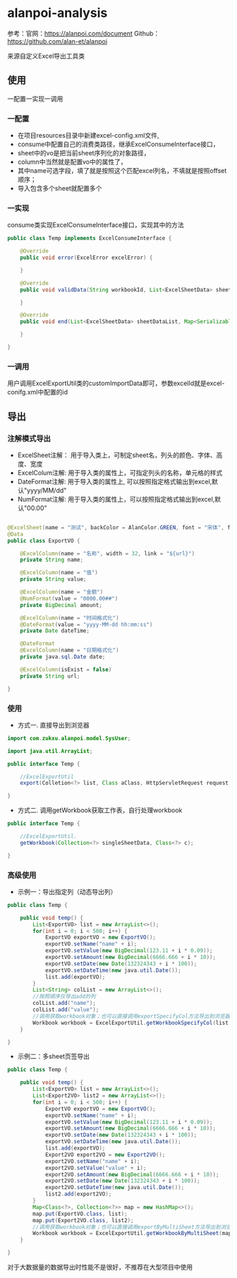 # alanpoi-analysis

参考：官网：https://alanpoi.com/document
Github：https://github.com/alan-et/alanpoi

来源自定义Excel导出工具类

## 使用

一配置一实现一调用

### 一配置

- 在项目resources目录中新建excel-config.xml文件,
- consume中配置自己的消费类路径，继承ExcelConsumeInterface接口，
- sheet中的vo是把当前sheet序列化的对象路径，
- column中当然就是配置vo中的属性了，
- 其中name可选字段，填了就是按照这个匹配excel列名，不填就是按照offset顺序；
- 导入包含多个sheet就配置多个

### 一实现

consume类实现ExcelConsumeInterface接口，实现其中的方法

```java
public class Temp implements ExcelConsumeInterface {

    @Override
    public void error(ExcelError excelError) {

    }

    @Override
    public void validData(String workbookId, List<ExcelSheetData> sheetDataList, Map<Serializable, Object> excelParam) {

    }

    @Override
    public void end(List<ExcelSheetData> sheetDataList, Map<Serializable, Object> excelParam) {

    }

}
```

### 一调用

用户调用ExcelExportUtil类的customImportData即可，参数excelId就是excel-conifg.xml中配置的id

## 导出

### 注解模式导出

- ExcelSheet注解： 用于导入类上，可制定sheet名，列头的颜色、字体、高度、宽度
- ExcelColum注解: 用于导入类的属性上，可指定列头的名称，单元格的样式
- DateFormat注解: 用于导入类的属性上, 可以按照指定格式输出到excel,默认"yyyy/MM/dd"
- NumFormat注解: 用于导入类的属性上，可以按照指定格式输出到excel,默认"00.00"

```java

@ExcelSheet(name = "测试", backColor = AlanColor.GREEN, font = "宋体", fontSize = 25)
@Data
public class ExportVO {

    @ExcelColumn(name = "名称", width = 32, link = "${url}")
    private String name;

    @ExcelColumn(name = "值")
    private String value;

    @ExcelColumn(name = "金额")
    @NumFormat(value = "0000.00##")
    private BigDecimal amount;

    @ExcelColumn(name = "时间格式化")
    @DateFormat(value = "yyyy-MM-dd hh:mm:ss")
    private Date dateTime;

    @DateFormat
    @ExcelColumn(name = "日期格式化")
    private java.sql.Date date;

    @ExcelColumn(isExist = false)
    private String url;

}
```

### 使用

- 方式一. 直接导出到浏览器

```java
import com.zukxu.alanpoi.model.SysUser;

import java.util.ArrayList;

public interface Temp {

    //ExcelExportUtil
    export(Colletion<?> list, Class aClass, HttpServletRequest request, HttpServletResponse resp, String fileName);

}
```

- 方式二. 调用getWorkbook获取工作表，自行处理workbook

```java
public interface Temp {

    //ExcelExportUtil.
    getWorkbook(Collection<?> singleSheetData, Class<?> c);

}
```

### 高级使用

- 示例一：导出指定列（动态导出列）

```java
public class Temp {

    public void temp() {
        List<ExportVO> list = new ArrayList<>();
        for(int i = 0; i < 500; i++) {
            ExportVO exportVO = new ExportVO();
            exportVO.setName("name" + i);
            exportVO.setValue(new BigDecimal(123.11 + i * 0.09));
            exportVO.setAmount(new BigDecimal(6666.666 + i * 10));
            exportVO.setDate(new Date(132324343 + i * 100));
            exportVO.setDateTime(new java.util.Date());
            list.add(exportVO);
        }
        List<String> colList = new ArrayList<>();
        //按照顺序仅导出add的列
        colList.add("name");
        colList.add("value");
        //调用获取workbook对象；也可以直接调用exportSpecifyCol方法导出到浏览器
        Workbook workbook = ExcelExportUtil.getWorkbookSpecifyCol(list, ExportVO.class, colList);
    }

}
```

- 示例二：多sheet页签导出

```java
public class Temp {

    public void temp() {
        List<ExportVO> list = new ArrayList<>();
        List<Export2VO> list2 = new ArrayList<>();
        for(int i = 0; i < 500; i++) {
            ExportVO exportVO = new ExportVO();
            exportVO.setName("name" + i);
            exportVO.setValue(new BigDecimal(123.11 + i * 0.09));
            exportVO.setAmount(new BigDecimal(6666.666 + i * 10));
            exportVO.setDate(new Date(132324343 + i * 100));
            exportVO.setDateTime(new java.util.Date());
            list.add(exportVO);
            Export2VO export2VO = new Export2VO();
            export2VO.setName("name" + i);
            export2VO.setValue("value" + i);
            export2VO.setAmount(new BigDecimal(6666.666 + i * 10));
            export2VO.setDate(new Date(132324343 + i * 100));
            export2VO.setDateTime(new java.util.Date());
            list2.add(export2VO);
        }
        Map<Class<?>, Collection<?>> map = new HashMap<>();
        map.put(ExportVO.class, list);
        map.put(Export2VO.class, list2);
        //调用获取workbook对象；也可以直接调用exportByMultiSheet方法导出到浏览器
        Workbook workbook = ExcelExportUtil.getWorkbookByMultiSheet(map);
    }

}
```

对于大数据量的数据导出时性能不是很好，不推荐在大型项目中使用
